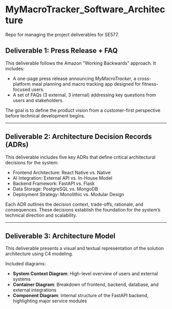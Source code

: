 # MyMacroTracker_Software_Architecture

Repo for managing the project deliverables for SE577.

## Deliverable 1: Press Release + FAQ

This deliverable follows the Amazon "Working Backwards" approach. It includes:

- A one-page press release announcing *MyMacroTracker*, a cross-platform meal planning and macro tracking app designed for fitness-focused users.
- A set of FAQs (3 external, 3 internal) addressing key questions from users and stakeholders.

The goal is to define the product vision from a customer-first perspective before technical development begins.

---

## Deliverable 2: Architecture Decision Records (ADRs)

This deliverable includes five key ADRs that define critical architectural decisions for the system:

- Frontend Architecture: React Native vs. Native
- AI Integration: External API vs. In-House Model
- Backend Framework: FastAPI vs. Flask
- Data Storage: PostgreSQL vs. MongoDB
- Deployment Strategy: Monolithic vs. Modular Design

Each ADR outlines the decision context, trade-offs, rationale, and consequences. These decisions establish the foundation for the system’s technical direction and scalability.

---

## Deliverable 3: Architecture Model

This deliverable presents a visual and textual representation of the solution architecture using C4 modeling.

Included diagrams:
- **System Context Diagram**: High-level overview of users and external systems
- **Container Diagram**: Breakdown of frontend, backend, database, and external integrations
- **Component Diagram**: Internal structure of the FastAPI backend, highlighting major service modules
